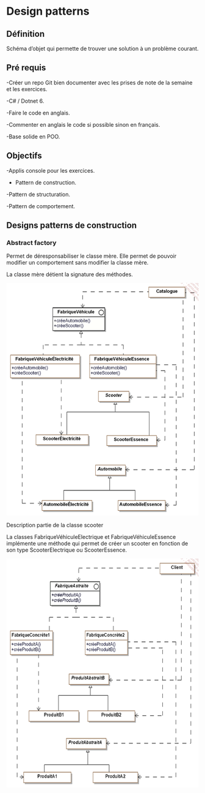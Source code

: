 # Design patterns

## Définition

Schéma d’objet qui permette de trouver une solution à un problème courant.

## Pré requis

-Créer un repo Git bien documenter avec les prises de note de la semaine et les exercices.

-C# / Dotnet 6.

-Faire le code en anglais.

-Commenter en anglais le code si possible sinon en français.

-Base solide en POO.

## Objectifs

-Applis console pour les exercices.

- Pattern de construction.

-Pattern de structuration.

-Pattern de comportement.

## Designs patterns de construction

### Abstract factory

Permet de déresponsabiliser le classe mère. Elle permet de pouvoir modifier un comportement sans modifier la classe mère.

La classe mère détient la signature des méthodes.

![alt text](./img/AbstractFactory.png)

Description partie de la classe scooter

La classes FabriqueVéhiculeElectrique et FabriqueVéhiculeEssence implémente une méthode qui permet de créer un scooter en fonction de son type ScooterElectrique ou ScooterEssence.

![alt text](./img/AbstractFactory2.png)
